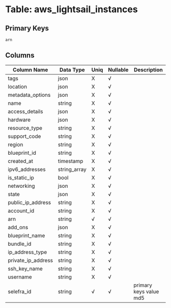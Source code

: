 # Table: aws_lightsail_instances

## Primary Keys 

```
arn
```


## Columns 

|  Column Name   |  Data Type  | Uniq | Nullable | Description | 
|  ----  | ----  | ----  | ----  | ---- | 
| tags | json | X | √ |  | 
| location | json | X | √ |  | 
| metadata_options | json | X | √ |  | 
| name | string | X | √ |  | 
| access_details | json | X | √ |  | 
| hardware | json | X | √ |  | 
| resource_type | string | X | √ |  | 
| support_code | string | X | √ |  | 
| region | string | X | √ |  | 
| blueprint_id | string | X | √ |  | 
| created_at | timestamp | X | √ |  | 
| ipv6_addresses | string_array | X | √ |  | 
| is_static_ip | bool | X | √ |  | 
| networking | json | X | √ |  | 
| state | json | X | √ |  | 
| public_ip_address | string | X | √ |  | 
| account_id | string | X | √ |  | 
| arn | string | √ | √ |  | 
| add_ons | json | X | √ |  | 
| blueprint_name | string | X | √ |  | 
| bundle_id | string | X | √ |  | 
| ip_address_type | string | X | √ |  | 
| private_ip_address | string | X | √ |  | 
| ssh_key_name | string | X | √ |  | 
| username | string | X | √ |  | 
| selefra_id | string | √ | √ | primary keys value md5 | 


